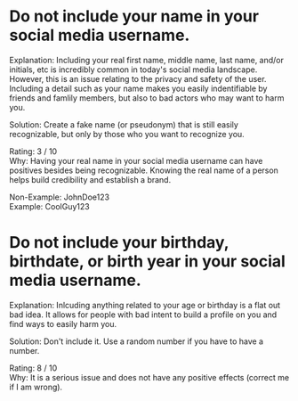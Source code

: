 # Do not include your name in your social media username.
Explanation: Including your real first name, middle name, last name, and/or initials, etc is incredibly common in today's social media landscape. However, this is an issue relating to the privacy and safety of the user. Including a detail such as your name makes you easily indentifiable by friends and famlily members, but also to bad actors who may want to harm you.

Solution: Create a fake name (or pseudonym) that is still easily recognizable, but only by those who you want to recognize you.

Rating: 3 / 10\
Why: Having your real name in your social media username can have positives besides being recognizable. Knowing the real name of a person helps build credibility and establish a brand.

Non-Example: JohnDoe123\
Example: CoolGuy123

# Do not include your birthday, birthdate, or birth year in your social media username.
Explanation: Inlcuding anything related to your age or birthday is a flat out bad idea. It allows for people with bad intent to build a profile on you and find ways to easily harm you.

Solution: Don't include it. Use a random number if you have to have a number.

Rating: 8 / 10\
Why: It is a serious issue and does not have any positive effects (correct me if I am wrong).
